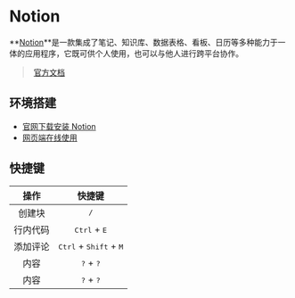 # Notion

**[Notion](https://www.notion.com/zh-cn)**是一款集成了笔记、知识库、数据表格、看板、日历等多种能力于一体的应用程序，它既可供个人使用，也可以与他人进行跨平台协作。

>  [官方文档](https://www.notion.com/zh-cn/help/reference)

## 环境搭建

- [官网下载安装 Notion](https://www.notion.com/zh-cn/desktop)
- [网页端在线使用](https://www.notion.com/zh-cn)

## 快捷键

| 操作 | 快捷键 |
| :---: | :---: |
| 创建块 | <kbd>/</kbd> |
| 行内代码 | <kbd>Ctrl</kbd> + <kbd>E</kbd> |
| 添加评论 | <kbd>Ctrl</kbd> + <kbd>Shift</kbd> + <kbd>M</kbd> |
| 内容 | <kbd>?</kbd> + <kbd>?</kbd> |
| 内容 | <kbd>?</kbd> + <kbd>?</kbd> |

